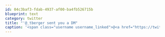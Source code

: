```yaml
---
id: 04c3baf3-fdab-4937-af00-ba4fb526715b
blueprint: text
category: twitter
title: "'@_tberger sent you a DM"
caption: '<span class="username username_linked">@<a href="https://twitter.com/_tberger" title="Thomas Berger">_tberger</a></span> sent you a DM'
---
```

